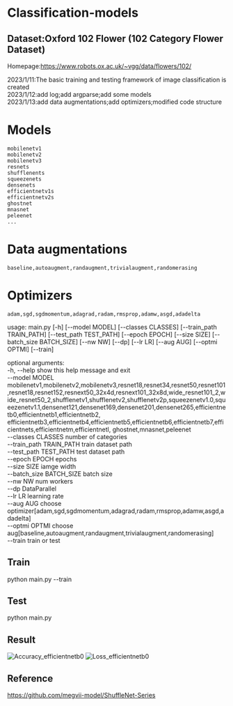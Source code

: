 # Classification-models
## Dataset:Oxford 102 Flower (102 Category Flower Dataset)  
Homepage:https://www.robots.ox.ac.uk/~vgg/data/flowers/102/


2023/1/11:The basic training and testing framework of image classification is created  
2023/1/12:add log;add argparse;add some models  
2023/1/13:add data augmentations;add optimizers;modified code structure  
# Models  
    mobilenetv1  
    mobilenetv2  
    mobilenetv3
    resnets  
    shufflenents  
    squeezenets  
    densenets  
    efficientnetv1s  
    efficientnetv2s  
    ghostnet  
    mnasnet  
    peleenet
    ...
# Data augmentations    
    baseline,autoaugment,randaugment,trivialaugment,randomerasing  
# Optimizers  
    adam,sgd,sgdmomentum,adagrad,radam,rmsprop,adamw,asgd,adadelta  
usage: main.py [-h] [--model MODEL] [--classes CLASSES] [--train_path TRAIN_PATH] [--test_path TEST_PATH] [--epoch EPOCH] [--size SIZE] [--batch_size BATCH_SIZE] [--nw NW] [--dp] [--lr LR] [--aug AUG] [--optmi OPTMI] [--train]  
                                                                                                                                                                                                                                  
optional arguments:                                                                                                                                                                                                                
      -h, --help            show this help message and exit                                                                                                                                                                             
      --model MODEL         mobilenetv1,mobilenetv2,mobilenetv3,resnet18,resnet34,resnet50,resnet101,resnet18,resnet152,resnext50_32x4d,resnext101_32x8d,wide_resnet101_2,wide_resnet50_2,shufflenetv1,shufflenetv2,shufflenetv2p,squeezenetv1.0,squeezenetv1.1,densenet121,densenet169,densenet201,densenet265,efficientnetb0,efficientnetb1,efficientnetb2, efficientnetb3,efficientnetb4,efficientnetb5,efficientnetb6,efficientnetb7,efficientnets,efficientnetm,efficientnetl, ghostnet,mnasnet,peleenet  
      --classes CLASSES     number of categories  
      --train_path TRAIN_PATH
                            train dataset path  
      --test_path TEST_PATH
                            test dataset path  
      --epoch EPOCH         epochs  
      --size SIZE           iamge width  
      --batch_size BATCH_SIZE
                            batch size  
      --nw NW               num workers  
      --dp                  DataParallel  
      --lr LR               learning rate  
      --aug AUG             choose optimizer[adam,sgd,sgdmomentum,adagrad,radam,rmsprop,adamw,asgd,adadelta]  
      --optmi OPTMI         choose aug[baseline,autoaugment,randaugment,trivialaugment,randomerasing]  
      --train               train or test  

## Train  
python main.py --train  
## Test  
python main.py  
## Result  
![Accuracy_efficientnetb0](https://user-images.githubusercontent.com/66462413/212268847-251a5939-79f3-4c56-a71e-5929115984db.jpg)
![Loss_efficientnetb0](https://user-images.githubusercontent.com/66462413/212268882-35e8a6c7-a54a-49f5-a158-fd934f85a758.jpg)

## Reference  
https://github.com/megvii-model/ShuffleNet-Series
